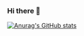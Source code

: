 ### Hi there 👋

[![Anurag's GitHub stats](https://github-readme-stats.vercel.app/api?username=IgMiras)](https://github.com/anuraghazra/github-readme-stats)

